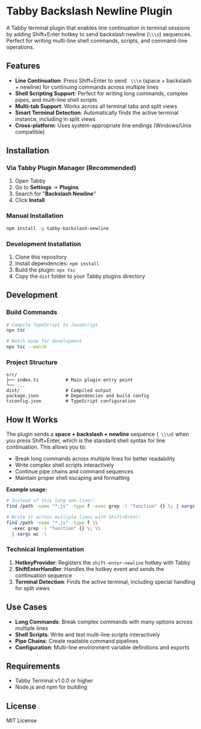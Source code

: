 # Tabby Backslash Newline Plugin

A Tabby terminal plugin that enables line continuation in terminal sessions by adding Shift+Enter hotkey to send backslash newline (`\\\n`) sequences. Perfect for writing multi-line shell commands, scripts, and command-line operations.

## Features

- **Line Continuation**: Press Shift+Enter to send ` \\\n` (space + backslash + newline) for continuing commands across multiple lines
- **Shell Scripting Support**: Perfect for writing long commands, complex pipes, and multi-line shell scripts
- **Multi-tab Support**: Works across all terminal tabs and split views  
- **Smart Terminal Detection**: Automatically finds the active terminal instance, including in split views
- **Cross-platform**: Uses system-appropriate line endings (Windows/Unix compatible)

## Installation

### Via Tabby Plugin Manager (Recommended)

1. Open Tabby
2. Go to **Settings** → **Plugins**
3. Search for "**Backslash Newline**"
4. Click **Install**

### Manual Installation

```bash
npm install -g tabby-backslash-newline
```

### Development Installation

1. Clone this repository
2. Install dependencies: `npm install`
3. Build the plugin: `npx tsc`
4. Copy the `dist` folder to your Tabby plugins directory

## Development

### Build Commands

```bash
# Compile TypeScript to JavaScript
npx tsc

# Watch mode for development
npx tsc --watch
```

### Project Structure

```
src/
├── index.ts          # Main plugin entry point
└── ...
dist/                 # Compiled output
package.json          # Dependencies and build config
tsconfig.json         # TypeScript configuration
```

## How It Works

The plugin sends a **space + backslash + newline** sequence (` \\\n`) when you press Shift+Enter, which is the standard shell syntax for line continuation. This allows you to:

- Break long commands across multiple lines for better readability
- Write complex shell scripts interactively
- Continue pipe chains and command sequences
- Maintain proper shell escaping and formatting

**Example usage:**
```bash
# Instead of this long one-liner:
find /path -name "*.js" -type f -exec grep -l "function" {} \; | xargs wc -l

# Write it across multiple lines with Shift+Enter:
find /path -name "*.js" -type f \\
  -exec grep -l "function" {} \; \\
  | xargs wc -l
```

### Technical Implementation

1. **HotkeyProvider**: Registers the `shift-enter-newline` hotkey with Tabby
2. **ShiftEnterHandler**: Handles the hotkey event and sends the continuation sequence
3. **Terminal Detection**: Finds the active terminal, including special handling for split views

## Use Cases

- **Long Commands**: Break complex commands with many options across multiple lines
- **Shell Scripts**: Write and test multi-line scripts interactively
- **Pipe Chains**: Create readable command pipelines
- **Configuration**: Multi-line environment variable definitions and exports

## Requirements

- Tabby Terminal v1.0.0 or higher
- Node.js and npm for building

## License

MIT License